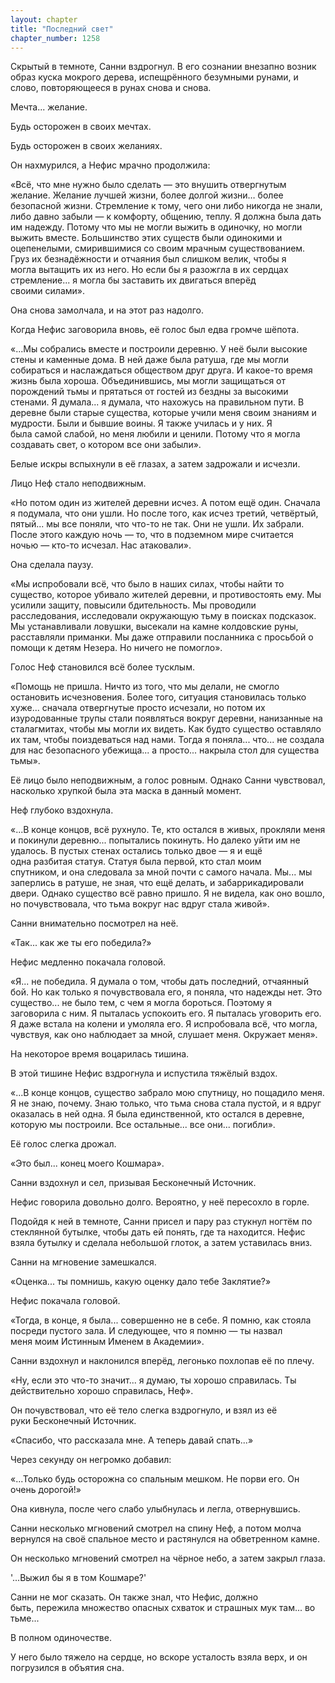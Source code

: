 ```yaml
---
layout: chapter
title: "Последний свет"
chapter_number: 1258
---
```


Скрытый в темноте, Санни вздрогнул. В его сознании внезапно возник образ куска мокрого дерева, испещрённого безумными рунами, и слово, повторяющееся в рунах снова и снова.

Мечта... желание.

Будь осторожен в своих мечтах.

Будь осторожен в своих желаниях.

Он нахмурился, а Нефис мрачно продолжила:

«Всё, что мне нужно было сделать — это внушить отвергнутым желание. Желание лучшей жизни, более долгой жизни… более безопасной жизни. Стремление к тому, чего они либо никогда не знали, либо давно забыли — к комфорту, общению, теплу. Я должна была дать им надежду. Потому что мы не могли выжить в одиночку, но могли выжить вместе. Большинство этих существ были одинокими и оцепенелыми, смирившимися со своим мрачным существованием. Груз их безнадёжности и отчаяния был слишком велик, чтобы я могла вытащить их из него. Но если бы я разожгла в их сердцах стремление... я могла бы заставить их двигаться вперёд своими силами».

Она снова замолчала, и на этот раз надолго.

Когда Нефис заговорила вновь, её голос был едва громче шёпота.

«...Мы собрались вместе и построили деревню. У неё были высокие стены и каменные дома. В ней даже была ратуша, где мы могли собираться и наслаждаться обществом друг друга. И какое-то время жизнь была хороша. Объединившись, мы могли защищаться от порождений тьмы и прятаться от гостей из бездны за высокими стенами. Я думала... я думала, что нахожусь на правильном пути. В деревне были старые существа, которые учили меня своим знаниям и мудрости. Были и бывшие воины. Я также училась и у них. Я была самой слабой, но меня любили и ценили. Потому что я могла создавать свет, о котором все они забыли».

Белые искры вспыхнули в её глазах, а затем задрожали и исчезли.

Лицо Неф стало неподвижным.

«Но потом один из жителей деревни исчез. А потом ещё один. Сначала я подумала, что они ушли. Но после того, как исчез третий, четвёртый, пятый... мы все поняли, что что-то не так. Они не ушли. Их забрали. После этого каждую ночь — то, что в подземном мире считается ночью — кто-то исчезал. Нас атаковали».

Она сделала паузу.

«Мы испробовали всё, что было в наших силах, чтобы найти то существо, которое убивало жителей деревни, и противостоять ему. Мы усилили защиту, повысили бдительность. Мы проводили расследования, исследовали окружающую тьму в поисках подсказок. Мы устанавливали ловушки, высекали на камне колдовские руны, расставляли приманки. Мы даже отправили посланника с просьбой о помощи к детям Незера. Но ничего не помогло».

Голос Неф становился всё более тусклым.

«Помощь не пришла. Ничто из того, что мы делали, не смогло остановить исчезновения. Более того, ситуация становилась только хуже... сначала отвергнутые просто исчезали, но потом их изуродованные трупы стали появляться вокруг деревни, нанизанные на сталагмитах, чтобы мы могли их видеть. Как будто существо оставляло их там, чтобы поиздеваться над нами. Тогда я поняла... что... не создала для нас безопасного убежища... а просто... накрыла стол для существа тьмы».

Её лицо было неподвижным, а голос ровным. Однако Санни чувствовал, насколько хрупкой была эта маска в данный момент.

Неф глубоко вздохнула.

«...В конце концов, всё рухнуло. Те, кто остался в живых, прокляли меня и покинули деревню... попытались покинуть. Но далеко уйти им не удалось. В пустых стенах остались только двое — я и ещё одна разбитая статуя. Статуя была первой, кто стал моим спутником, и она следовала за мной почти с самого начала. Мы... мы заперлись в ратуше, не зная, что ещё делать, и забаррикадировали двери. Однако существо всё равно пришло. Я не видела, как оно вошло, но почувствовала, что тьма вокруг нас вдруг стала живой».

Санни внимательно посмотрел на неё.

«Так... как же ты его победила?»

Нефис медленно покачала головой.

«Я... не победила. Я думала о том, чтобы дать последний, отчаянный бой. Но как только я почувствовала его, я поняла, что надежды нет. Это существо... не было тем, с чем я могла бороться. Поэтому я заговорила с ним. Я пыталась успокоить его. Я пыталась уговорить его. Я даже встала на колени и умоляла его. Я испробовала всё, что могла, чувствуя, как оно наблюдает за мной, слушает меня. Окружает меня».

На некоторое время воцарилась тишина.

В этой тишине Нефис вздрогнула и испустила тяжёлый вздох.

«...В конце концов, существо забрало мою спутницу, но пощадило меня. Я не знаю, почему. Знаю только, что тьма снова стала пустой, и я вдруг оказалась в ней одна. Я была единственной, кто остался в деревне, которую мы построили. Все остальные... все они... погибли».

Её голос слегка дрожал.

«Это был... конец моего Кошмара».

Санни вздохнул и сел, призывая Бесконечный Источник.

Нефис говорила довольно долго. Вероятно, у неё пересохло в горле.

Подойдя к ней в темноте, Санни присел и пару раз стукнул ногтём по стеклянной бутылке, чтобы дать ей понять, где та находится. Нефис взяла бутылку и сделала небольшой глоток, а затем уставилась вниз.

Санни на мгновение замешкался.

«Оценка... ты помнишь, какую оценку дало тебе Заклятие?»

Нефис покачала головой.

«Тогда, в конце, я была... совершенно не в себе. Я помню, как стояла посреди пустого зала. И следующее, что я помню — ты назвал меня моим Истинным Именем в Академии».

Санни вздохнул и наклонился вперёд, легонько похлопав её по плечу.

«Ну, если это что-то значит... я думаю, ты хорошо справилась. Ты действительно хорошо справилась, Неф».

Он почувствовал, что её тело слегка вздрогнуло, и взял из её руки Бесконечный Источник.

«Спасибо, что рассказала мне. А теперь давай спать...»

Через секунду он негромко добавил:

«...Только будь осторожна со спальным мешком. Не порви его. Он очень дорогой!»

Она кивнула, после чего слабо улыбнулась и легла, отвернувшись.

Санни несколько мгновений смотрел на спину Неф, а потом молча вернулся на своё спальное место и растянулся на обветренном камне.

Он несколько мгновений смотрел на чёрное небо, а затем закрыл глаза.

'...Выжил бы я в том Кошмаре?'

Санни не мог сказать. Он также знал, что Нефис, должно быть, пережила множество опасных схваток и страшных мук там... во тьме...

В полном одиночестве.

У него было тяжело на сердце, но вскоре усталость взяла верх, и он погрузился в объятия сна.